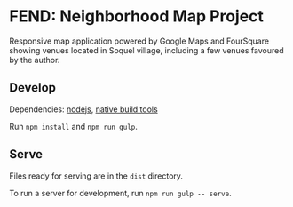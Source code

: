 # FEND: Neighborhood Map Project
Responsive map application powered by Google Maps and FourSquare showing venues located in Soquel village, including a few venues favoured by the author.

## Develop
Dependencies: [nodejs](https://nodejs.org), [native build tools](https://github.com/nodejs/node-gyp#installation)

Run `npm install` and `npm run gulp`.

## Serve
Files ready for serving are in the `dist` directory.

To run a server for development, run `npm run gulp -- serve`.
